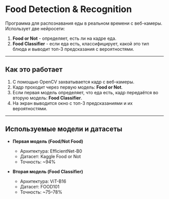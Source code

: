 # Food Detection & Recognition

Программа для распознавания еды в реальном времени с веб-камеры.  
Использует две нейросети:  

1. **Food or Not** - определяет, есть ли на кадре еда.  
2. **Food Classifier** - если еда есть, классифицирует, какой это тип блюда и выводит топ-3 предсказания с вероятностями.

---

## Как это работает

1. С помощью OpenCV захватывается кадр с веб-камеры.  
2. Кадр проходит через первую модель: **Food or Not**.  
3. Если первая модель определяет, что еда есть, кадр передаётся во вторую модель: **Food Classifier**.  
4. На экран выводится окно с топ-3 предсказаниями и их вероятностями.  

---

## Используемые модели и датасеты

- **Первая модель (Food/Not Food)**
  - Архитектура: EfficientNet-B0
  - Датасет: Kaggle Food or Not
  - Точность: ~94%

- **Вторая модель (Food Classifier)**
  - Архитектура: ViT-B16
  - Датасет: FOOD101
  - Точность: ~75–78%
